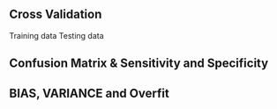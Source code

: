 
## Cross Validation

Training data
Testing data
## Confusion Matrix & Sensitivity and Specificity


## BIAS, VARIANCE and Overfit


